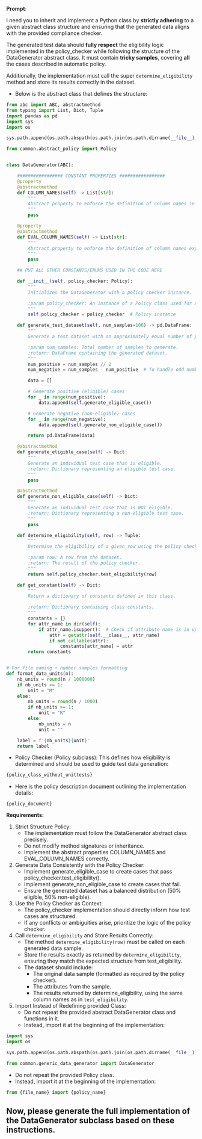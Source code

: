 **Prompt**:

I need you to inherit and implement a Python class by **strictly adhering** to a given abstract class structure and ensuring that the generated data aligns with the provided compliance checker.

The generated test data should **fully respect** the eligibility logic implemented in the policy_checker while following the structure of the DataGenerator abstract class. It must contain **tricky samples**, covering **all** the cases described in automatic policy.

Additionally, the implementation must call the super ``determine_eligibility`` method and store its results correctly in the dataset.

* Below is the abstract class that defines the structure:

```python
from abc import ABC, abstractmethod
from typing import List, Dict, Tuple
import pandas as pd
import sys
import os

sys.path.append(os.path.abspath(os.path.join(os.path.dirname(__file__), "../..")))

from common.abstract_policy import Policy


class DataGenerator(ABC):

    ################# CONSTANT PROPERTIES #################
    @property
    @abstractmethod
    def COLUMN_NAMES(self) -> List[str]:
        """
        Abstract property to enforce the definition of column names in child classes.
        """
        pass

    @property
    @abstractmethod
    def EVAL_COLUMN_NAMES(self) -> List[str]:
        """
        Abstract property to enforce the definition of column names expected in the policy results, used for evaluation.
        """
        pass

    ## PUT ALL OTHER CONSTANTS/ENUMS USED IN THE CODE HERE

    def __init__(self, policy_checker: Policy):
        """
        Initializes the DataGenerator with a policy checker instance.

        :param policy_checker: An instance of a Policy class used for automatic checking.
        """
        self.policy_checker = policy_checker  # Policy instance

    def generate_test_dataset(self, num_samples=100) -> pd.DataFrame:
        """
        Generate a test dataset with an approximately equal number of positive and negative cases.

        :param num_samples: Total number of samples to generate.
        :return: DataFrame containing the generated dataset.
        """
        num_positive = num_samples // 2
        num_negative = num_samples - num_positive  # To handle odd numbers properly

        data = []

        # Generate positive (eligible) cases
        for _ in range(num_positive):
            data.append(self.generate_eligible_case())

        # Generate negative (non-eligible) cases
        for _ in range(num_negative):
            data.append(self.generate_non_eligible_case())

        return pd.DataFrame(data)

    @abstractmethod
    def generate_eligible_case(self) -> Dict:
        """
        Generate an individual test case that is eligible.
        :return: Dictionary representing an eligible test case.
        """
        pass

    @abstractmethod
    def generate_non_eligible_case(self) -> Dict:
        """
        Generate an individual test case that is NOT eligible.
        :return: Dictionary representing a non-eligible test case.
        """
        pass

    def determine_eligibility(self, row) -> Tuple:
        """
        Determine the eligibility of a given row using the policy checker.

        :param row: A row from the dataset.
        :return: The result of the policy checker.
        """
        return self.policy_checker.test_eligibility(row)

    def get_constant(self) -> Dict:
        """
        Return a dictionary of constants defined in this class.

        :return: Dictionary containing class constants.
        """
        constants = {}
        for attr_name in dir(self):
            if attr_name.isupper():  # Check if attribute name is in uppercase
                attr = getattr(self.__class__, attr_name)
                if not callable(attr):
                    constants[attr_name] = attr
        return constants


# For file naming + number samples formatting
def format_data_units(n):
    nb_units = round(n / 1000000)
    if nb_units >= 1:
        unit = "M"
    else:
        nb_units = round(n / 1000)
        if nb_units >= 1:
            unit = "K"
        else:
            nb_units = n
            unit = ""

    label = f'{nb_units}{unit}'
    return label

```

* Policy Checker (Policy subclass): This defines how eligibility is determined and should be used to guide test data generation:

```python
{policy_class_without_unittests}
```

* Here is the policy description document outlining the implementation details:
```text
{policy_document}
```

**Requirements:**

1. Strict Structure Policy:
   * The implementation must follow the DataGenerator abstract class precisely.
   * Do not modify method signatures or inheritance.
   * Implement the abstract properties COLUMN_NAMES and EVAL_COLUMN_NAMES correctly.
2. Generate Data Consistently with the Policy Checker:
   * Implement generate_eligible_case to create cases that pass policy_checker.test_eligibility().
   * Implement generate_non_eligible_case to create cases that fail.
   * Ensure the generated dataset has a balanced distribution (50% eligible, 50% non-eligible).
3. Use the Policy Checker as Context:
    * The policy_checker implementation should directly inform how test cases are structured.
    * If any conflicts or ambiguities arise, prioritize the logic of the policy checker.
4. Call ``determine_eligibility`` and Store Results Correctly:
   * The method ``determine_eligibility(row)`` must be called on each generated data sample.
   * Store the results exactly as returned by ``determine_eligibility``, ensuring they match the expected structure from test_eligibility.
   * The dataset should include:
     * The original data sample (formatted as required by the policy checker).
     * The attributes from the sample.
     * The results returned by determine_eligibility, using the same column names as in ``test_eligibility``.
5. Import Instead of Redefining provided Class:
   * Do not repeat the provided abstract DataGenerator class and functions in it.
   * Instead, import it at the beginning of the implementation:
```python
import sys
import os

sys.path.append(os.path.abspath(os.path.join(os.path.dirname(__file__), "../..")))

from common.generic_data_generator import DataGenerator
```

  * Do not repeat the provided Policy class.
  * Instead, import it at the beginning of the implementation:
```python
from {file_name} import {policy_name}
```

## Now, please generate the full implementation of the DataGenerator subclass based on these instructions.
